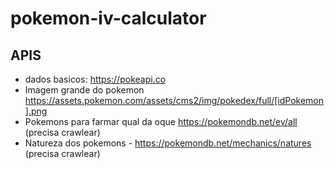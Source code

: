 # pokemon-iv-calculator

## APIS

- dados basicos: https://pokeapi.co
- Imagem grande do pokemon https://assets.pokemon.com/assets/cms2/img/pokedex/full/[idPokemon].png
- Pokemons para farmar qual da oque https://pokemondb.net/ev/all (precisa crawlear)
- Natureza dos pokemons - https://pokemondb.net/mechanics/natures (precisa crawlear)
